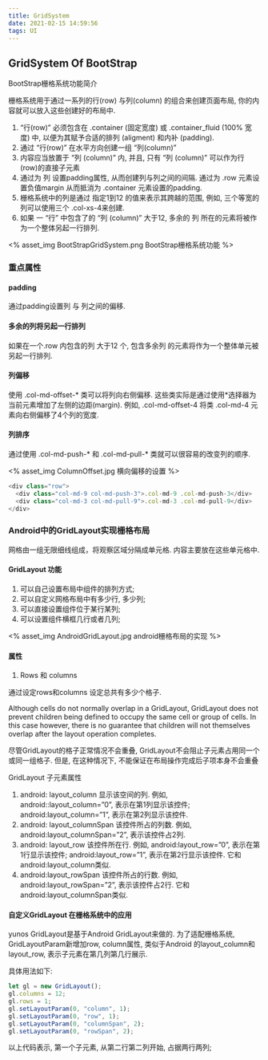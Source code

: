 ```yaml
---
title: GridSystem
date: 2021-02-15 14:59:56
tags: UI
---
```


## GridSystem Of BootStrap

BootStrap栅格系统功能简介

栅格系统用于通过一系列的行(row) 与列(column) 的组合来创建页面布局, 你的内容就可以放入这些创建好的布局中.

<!--more-->

1. “行(row)” 必须包含在 .container (固定宽度) 或 .container_fluid (100% 宽度) 中, 以便为其赋予合适的排列 (aligment) 和内补 (padding).
2. 通过 “行(row)” 在水平方向创建一组 “列(column)”
3. 内容应当放置于 “列 (column)” 内, 并且, 只有 “列 (column)” 可以作为行 (row)的直接子元素
4. 通过为 列 设置padding属性, 从而创建列与列之间的间隔. 通过为 .row 元素设置负值margin 从而抵消为 .container 元素设置的padding.
5. 栅格系统中的列是通过 指定1到12 的值来表示其跨越的范围, 例如, 三个等宽的列可以使用三个 .col-xs-4来创建.
6. 如果 一 “行” 中包含了的 “列 (column)” 大于12, 多余的 列 所在的元素将被作为一个整体另起一行排列.

<% asset_img BootStrapGridSystem.png BootStrap栅格系统功能 %>

### 重点属性

#### padding

通过padding设置列 与 列之间的偏移.

#### 多余的列将另起一行排列

如果在一个.row 内包含的列 大于12 个, 包含多余列 的元素将作为一个整体单元被另起一行排列.

#### 列偏移

使用 .col-md-offset-* 类可以将列向右侧偏移. 这些类实际是通过使用*选择器为当前元素增加了左侧的边距(margin). 例如, .col-md-offset-4 将类 .col-md-4 元素向右侧偏移了4个列的宽度.

#### 列排序
通过使用 .col-md-push-* 和 .col-md-pull-* 类就可以很容易的改变列的顺序.

<% asset_img ColumnOffset.jpg 横向偏移的设置 %>

```javascript
<div class="row">
  <div class="col-md-9 col-md-push-3">.col-md-9 .col-md-push-3</div>
  <div class="col-md-3 col-md-pull-9">.col-md-3 .col-md-pull-9</div>
</div>
```
### Android中的GridLayout实现栅格布局

网格由一组无限细线组成，将观察区域分隔成单元格. 内容主要放在这些单元格中.

#### GridLayout 功能

1. 可以自己设置布局中组件的排列方式;
2. 可以自定义网格布局中有多少行, 多少列;
3. 可以直接设置组件位于某行某列;
4. 可以设置组件横框几行或者几列;

<% asset_img AndroidGridLayout.jpg android栅格布局的实现 %>

#### 属性
1. Rows 和 columns

通过设定rows和columns 设定总共有多少个格子.

Although cells do not normally overlap in a GridLayout, GridLayout does not prevent children being defined to occupy the same cell or group of cells. In this case however, there is no guarantee that children will not themselves overlap after the layout operation completes.

尽管GridLayout的格子正常情况不会重叠, GridLayout不会阻止子元素占用同一个或同一组格子. 但是, 在这种情况下, 不能保证在布局操作完成后子项本身不会重叠

GridLayout 子元素属性
1. android: layout_column
    显示该空间的列. 例如, android::layout_column=”0”, 表示在第1列显示该控件; android:layout_column=”1”, 表示在第2列显示该控件.
2. android: layout_columnSpan
    该控件所占的列数. 例如, android:layout_columnSpan=”2”, 表示该控件占2列.
3. android: layout_row
    该控件所在行. 例如, android:layout_row=”0”, 表示在第1行显示该控件; android:layout_row=”1”, 表示在第2行显示该控件. 它和android:layout_column类似.
4. android:layout_rowSpan
    该控件所占的行数. 例如, android:layout_rowSpan=”2”, 表示该控件占2行. 它和android:layout_columnSpan类似.

#### 自定义GridLayout 在栅格系统中的应用

yunos GridLayout是基于Android GridLayout来做的. 为了适配栅格系统, GridLayoutParam新增加row, column属性, 类似于Android 的layout_column和layout_row, 表示子元素在第几列第几行展示.

具体用法如下:

```javascript
let gl = new GridLayout();
gl.columns = 12;
gl.rows = 1;
gl.setLayoutParam(0, "column", 1);
gl.setLayoutParam(0, "row", 1);
gl.setLayoutParam(0, "columnSpan", 2);
gl.setLayoutParam(0, "rowSpan", 2);
```

以上代码表示, 第一个子元素, 从第二行第二列开始, 占据两行两列;